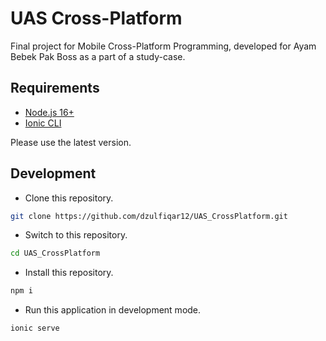 # UAS Cross-Platform

Final project for Mobile Cross-Platform Programming, developed for Ayam Bebek Pak Boss as a part of a study-case.

## Requirements

- [Node.js 16+](https://nodejs.org/en/)
- [Ionic CLI](https://ionicframework.com/docs/cli)

Please use the latest version.

## Development

- Clone this repository.

```bash
git clone https://github.com/dzulfiqar12/UAS_CrossPlatform.git
```

- Switch to this repository.

```bash
cd UAS_CrossPlatform
```

- Install this repository.

```bash
npm i
```

- Run this application in development mode.

```bash
ionic serve
```
